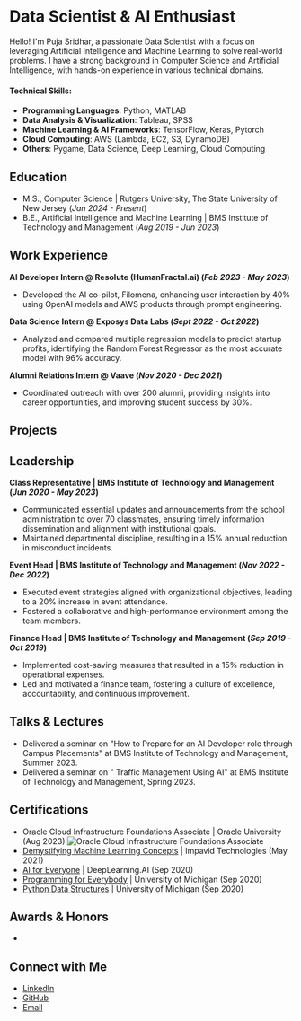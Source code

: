 # Data Scientist & AI Enthusiast
Hello! I'm Puja Sridhar, a passionate Data Scientist with a focus on leveraging Artificial Intelligence and Machine Learning to solve real-world problems. I have a strong background in Computer Science and Artificial Intelligence, with hands-on experience in various technical domains.

#### Technical Skills:
- **Programming Languages**: Python, MATLAB
- **Data Analysis & Visualization**: Tableau, SPSS
- **Machine Learning & AI Frameworks**: TensorFlow, Keras, Pytorch
- **Cloud Computing**: AWS (Lambda, EC2, S3, DynamoDB)
- **Others**: Pygame, Data Science, Deep Learning, Cloud Computing

## Education
- M.S., Computer Science | Rutgers University, The State University of New Jersey (_Jan 2024 - Present_)
- B.E., Artificial Intelligence and Machine Learning | BMS Institute of Technology and Management (_Aug 2019 - Jun 2023_)

## Work Experience
**AI Developer Intern @ Resolute (HumanFractal.ai) (_Feb 2023 - May 2023_)**
- Developed the AI co-pilot, Filomena, enhancing user interaction by 40% using OpenAI models and AWS products through prompt engineering.

**Data Science Intern @ Exposys Data Labs (_Sept 2022 - Oct 2022_)**
- Analyzed and compared multiple regression models to predict startup profits, identifying the Random Forest Regressor as the most accurate model with 96% accuracy.

**Alumni Relations Intern @ Vaave (_Nov 2020 - Dec 2021_)**
- Coordinated outreach with over 200 alumni, providing insights into career opportunities, and improving student success by 30%.

## Projects

## Leadership
**Class Representative | BMS Institute of Technology and Management (_Jun 2020 - May 2023_)**
- Communicated essential updates and announcements from the school administration to over 70 classmates, ensuring timely information dissemination and alignment with institutional goals.
- Maintained departmental discipline, resulting in a 15% annual reduction in misconduct incidents.
  
**Event Head | BMS Institute of Technology and Management (_Nov 2022 - Dec 2022_)**
- Executed event strategies aligned with organizational objectives, leading to a 20% increase in event attendance.
- Fostered a collaborative and high-performance environment among the team members.

**Finance Head | BMS Institute of Technology and Management (_Sep 2019 - Oct 2019_)**
- Implemented cost-saving measures that resulted in a 15% reduction in operational expenses.
- Led and motivated a finance team, fostering a culture of excellence, accountability, and continuous improvement.
  
## Talks & Lectures
- Delivered a seminar on "How to Prepare for an AI Developer role through Campus Placements" at BMS Institute of Technology and Management, Summer 2023.
- Delivered a seminar on " Traffic Management Using AI" at BMS Institute of Technology and Management, Spring 2023.

## Certifications
- Oracle Cloud Infrastructure Foundations Associate | Oracle University (Aug 2023)
  ![Oracle Cloud Infrastructure Foundations Associate]()
- [Demystifying Machine Learning Concepts](file:///C:/Users/Pujasridhar/OneDrive/Documents/Desktop/certificates/Puja%20S%20FDP%20Certificate.pdf) | Impavid Technologies (May 2021)
- [AI for Everyone](https://coursera.org/share/7c044a28fe65edc8d23c984ab3c51a50) | DeepLearning.AI (Sep 2020)
- [Programming for Everybody](https://coursera.org/share/eb846c2ec1f83b2472db7c5efe0ce4da) | University of Michigan (Sep 2020)
- [Python Data Structures](https://coursera.org/share/c5f8756b5e841c310c431b27d2057b20) | University of Michigan (Sep 2020)

## Awards & Honors
- 

## Connect with Me
- [LinkedIn](https://www.linkedin.com/in/pujasridhar)
- [GitHub](https://github.com/pujasridhar)
- [Email](mailto:pujasridhar28@gmail.com)  

